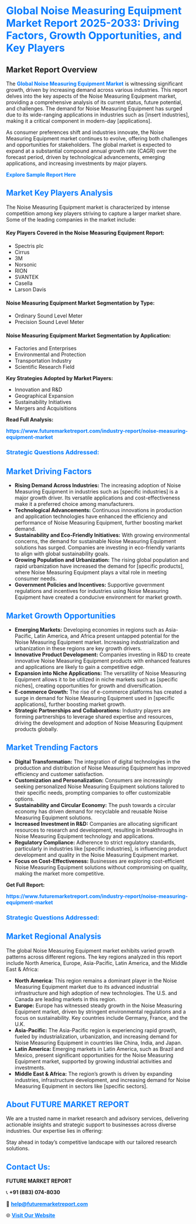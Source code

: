 <h1 style="color: #007BFF;">Global Noise Measuring Equipment Market Report 2025-2033: Driving Factors, Growth Opportunities, and Key Players</h1>

<section id="overview">
<h2>Market Report Overview</h2>
<p>The <a href="https://www.futuremarketreport.com/industry-report/noise-measuring-equipment-market" style="color: #007BFF; text-decoration: none;"><strong>Global Noise Measuring Equipment Market</strong></a> is witnessing significant growth, driven by increasing demand across various industries. This report delves into the key aspects of the Noise Measuring Equipment market, providing a comprehensive analysis of its current status, future potential, and challenges. The demand for Noise Measuring Equipment has surged due to its wide-ranging applications in industries such as [insert industries], making it a critical component in modern-day [applications].</p>
<p>As consumer preferences shift and industries innovate, the Noise Measuring Equipment market continues to evolve, offering both challenges and opportunities for stakeholders. The global market is expected to expand at a substantial compound annual growth rate (CAGR) over the forecast period, driven by technological advancements, emerging applications, and increasing investments by major players.</p>
</section>

<section id="overview">
<p><a href="https://www.futuremarketreport.com/request-sample/reportId=86895" style="color: #007BFF; text-decoration: none;"><strong>Explore Sample Report Here</strong></a></p>
</section>

<section id="key-players">
<h2 style="color: #007BFF;">Market Key Players Analysis</h2>
<p>The Noise Measuring Equipment market is characterized by intense competition among key players striving to capture a larger market share. Some of the leading companies in the market include:</p>
<h4>Key Players Covered in the Noise Measuring Equipment Report:</h4>
<ul><li>Spectris plc</li><li>Cirrus</li><li>3M</li><li>Norsonic</li><li>RION</li><li>SVANTEK</li><li>Casella</li><li>Larson Davis</li></ul>
<h4>Noise Measuring Equipment Market Segmentation by Type:</h4>
<ul><li>Ordinary Sound Level Meter</li><li>Precision Sound Level Meter</li></ul>

<h4>Noise Measuring Equipment Market Segmentation by Application:</h4>
<ul><li>Factories and Enterprises</li><li>Environmental and Protection</li><li>Transportation Industry</li><li>Scientific Research Field</li></ul>
<p><strong>Key Strategies Adopted by Market Players:</strong></p>
<ul>
<li>Innovation and R&D</li>
<li>Geographical Expansion</li>
<li>Sustainability Initiatives</li>
<li>Mergers and Acquisitions</li>
</ul>
</section>

<section>
<p><strong>Read Full Analysis: </strong></p><a href="https://www.futuremarketreport.com/industry-report/noise-measuring-equipment-market" style="color: #007BFF; text-decoration: none;"><strong>https://www.futuremarketreport.com/industry-report/noise-measuring-equipment-market</strong></a>
<h3 style="color: #007BFF;">Strategic Questions Addressed:</h3>
</section>

<section id="driving-factors">
<h2 style="color: #007BFF;">Market Driving Factors</h2>
<ul>
<li><strong>Rising Demand Across Industries:</strong> The increasing adoption of Noise Measuring Equipment in industries such as [specific industries] is a major growth driver. Its versatile applications and cost-effectiveness make it a preferred choice among manufacturers.</li>
<li><strong>Technological Advancements:</strong> Continuous innovations in production and application technologies have enhanced the efficiency and performance of Noise Measuring Equipment, further boosting market demand.</li>
<li><strong>Sustainability and Eco-Friendly Initiatives:</strong> With growing environmental concerns, the demand for sustainable Noise Measuring Equipment solutions has surged. Companies are investing in eco-friendly variants to align with global sustainability goals.</li>
<li><strong>Growing Population and Urbanization:</strong> The rising global population and rapid urbanization have increased the demand for [specific products], where Noise Measuring Equipment plays a vital role in meeting consumer needs.</li>
<li><strong>Government Policies and Incentives:</strong> Supportive government regulations and incentives for industries using Noise Measuring Equipment have created a conducive environment for market growth.</li>
</ul>
</section>

<section id="growth-opportunities">
<h2 style="color: #007BFF;">Market Growth Opportunities</h2>
<ul>
<li><strong>Emerging Markets:</strong> Developing economies in regions such as Asia-Pacific, Latin America, and Africa present untapped potential for the Noise Measuring Equipment market. Increasing industrialization and urbanization in these regions are key growth drivers.</li>
<li><strong>Innovative Product Development:</strong> Companies investing in R&D to create innovative Noise Measuring Equipment products with enhanced features and applications are likely to gain a competitive edge.</li>
<li><strong>Expansion into Niche Applications:</strong> The versatility of Noise Measuring Equipment allows it to be utilized in niche markets such as [specific niches], creating opportunities for growth and diversification.</li>
<li><strong>E-commerce Growth:</strong> The rise of e-commerce platforms has created a surge in demand for Noise Measuring Equipment used in [specific applications], further boosting market growth.</li>
<li><strong>Strategic Partnerships and Collaborations:</strong> Industry players are forming partnerships to leverage shared expertise and resources, driving the development and adoption of Noise Measuring Equipment products globally.</li>
</ul>
</section>

<section id="trending-factors">
<h2 style="color: #007BFF;">Market Trending Factors</h2>
<ul>
<li><strong>Digital Transformation:</strong> The integration of digital technologies in the production and distribution of Noise Measuring Equipment has improved efficiency and customer satisfaction.</li>
<li><strong>Customization and Personalization:</strong> Consumers are increasingly seeking personalized Noise Measuring Equipment solutions tailored to their specific needs, prompting companies to offer customizable options.</li>
<li><strong>Sustainability and Circular Economy:</strong> The push towards a circular economy has driven demand for recyclable and reusable Noise Measuring Equipment solutions.</li>
<li><strong>Increased Investment in R&D:</strong> Companies are allocating significant resources to research and development, resulting in breakthroughs in Noise Measuring Equipment technology and applications.</li>
<li><strong>Regulatory Compliance:</strong> Adherence to strict regulatory standards, particularly in industries like [specific industries], is influencing product development and quality in the Noise Measuring Equipment market.</li>
<li><strong>Focus on Cost-Effectiveness:</strong> Businesses are exploring cost-efficient Noise Measuring Equipment solutions without compromising on quality, making the market more competitive.</li>
</ul>
</section>

<section>
<p><strong>Get Full Report: </strong></p><a href="https://www.futuremarketreport.com/industry-report/noise-measuring-equipment-market" style="color: #007BFF; text-decoration: none;"><strong>https://www.futuremarketreport.com/industry-report/noise-measuring-equipment-market</strong></a>
<h3 style="color: #007BFF;">Strategic Questions Addressed:</h3>
</section>


<section id="regional-analysis">
<h2 style="color: #007BFF;">Market Regional Analysis</h2>
<p>The global Noise Measuring Equipment market exhibits varied growth patterns across different regions. The key regions analyzed in this report include North America, Europe, Asia-Pacific, Latin America, and the Middle East & Africa:</p>
<ul>
<li><strong>North America:</strong> This region remains a dominant player in the Noise Measuring Equipment market due to its advanced industrial infrastructure and high adoption of new technologies. The U.S. and Canada are leading markets in this region.</li>
<li><strong>Europe:</strong> Europe has witnessed steady growth in the Noise Measuring Equipment market, driven by stringent environmental regulations and a focus on sustainability. Key countries include Germany, France, and the U.K.</li>
<li><strong>Asia-Pacific:</strong> The Asia-Pacific region is experiencing rapid growth, fueled by industrialization, urbanization, and increasing demand for Noise Measuring Equipment in countries like China, India, and Japan.</li>
<li><strong>Latin America:</strong> Emerging markets in Latin America, such as Brazil and Mexico, present significant opportunities for the Noise Measuring Equipment market, supported by growing industrial activities and investments.</li>
<li><strong>Middle East & Africa:</strong> The region’s growth is driven by expanding industries, infrastructure development, and increasing demand for Noise Measuring Equipment in sectors like [specific sectors].</li>
</ul>
</section>

<footer>
<h2 style="color: #007BFF;">About FUTURE MARKET REPORT</h2>
<p>We are a trusted name in market research and advisory services, delivering actionable insights and strategic support to businesses across diverse industries. Our expertise lies in offering:</p>

<p>Stay ahead in today’s competitive landscape with our tailored research solutions.</p>

<h2 style="color: #007BFF;">Contact Us:</h2>
<p><strong>FUTURE MARKET REPORT</strong></p>
<p>📞 <strong>+91 (883) 074-8030</strong></p>
<p>📧 <strong><a href="mailto:help@futuremarketreport.com" style="color: #007BFF;">help@futuremarketreport.com</a></strong></p>
<p>🌐 <strong><a href="https://www.futuremarketreport.com/" style="color: #007BFF;">Visit Our Website</a></strong></p>
</footer>